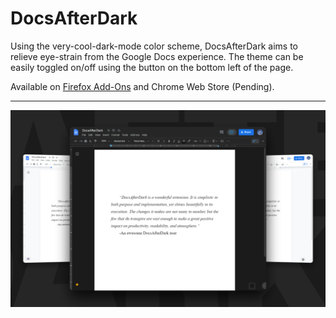 # DocsAfterDark

Using the very-cool-dark-mode color scheme, DocsAfterDark aims to relieve eye-strain from the Google Docs experience. The theme can be easily toggled on/off using the button on the bottom left of the page.

Available on [Firefox Add-Ons](https://addons.mozilla.org/en-US/firefox/addon/docsafterdark/) and Chrome Web Store (Pending).

---

![promotional image](docsafterdark.png)